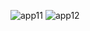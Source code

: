 ![app11](https://github.com/nistruct/thingy-android/assets/101667629/137c5951-7be1-49d9-9fe0-714626859d0a)
![app12](https://github.com/nistruct/thingy-android/assets/101667629/1a554c55-80b5-4cb9-8fdd-a87f32b501c5)
